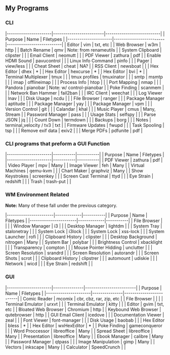 <!--
##### My (demuredemeanor) attempt to list what programs I use
# vim: set expandtab ts=4 sw=4: ## Since this is markdown
# https://notabug.org/demure/dotfiles/
# legacy repo http://github.com/demure/dotfiles
-->

## My Programs ##
### CLI ###

|----------------------|-------------------------|---------------------------|
| Purpose              | Name                    | Filetypes                 |
|----------------------|-------------------------|---------------------------|
| Editor               | vim                     | txt, etc                  |
| Web Browser          | w3m                     | http                      |
| Batch Rename         | qmv                     | Note: from renameutils    |
| System Clipboard     | clipster                |                           |
| Email Client         | neomutt                 |                           |
| PDF Viewer           | zathura                 | pdf                       |
| Enable HDMI Sound    | pavucontrol             |                           |
| Linux Info Command   | pinfo                   |                           |
| Pager                | view/less               |                           |
| Cheat Sheet          | cheat                   | NA?                       |
| RSS Client           | newsboat                |                           |
| Hex Editor           | dhex                    | *                         |
| Hex Editor           | hexcurse                | *                         |
| Hex Editor           | bvi                     | *                         |
| Terminal Multiplexer | tmux                    |                           |
| tmux profiles        | tmuxinator              |                           |
| smtp                 | msmtp                   |                           |
| imap                 | offlineimap             |                           |
| Process Info         | htop                    |                           |
| Port Mapping         | nmap                    |                           |
| Pandora              | pianobar                | Note: w/ control-pianobar |
| Poke Finding         | scanmem                 |                           |
| Network Ban Hammer   | fail2ban                |                           |
| IRC Client           | weechat                 |                           |
| Log Viewer           | lnav                    |                           |
| Disk Usage           | ncdu                    |                           |
| File Browser         | ranger                  |                           |
| Package Manager      | aptitude                |                           |
| Package Manager      | yay                     |                           |
| Package Manager      | vpm                     |                           |
| Version Control      | git                     |                           |
| Calandar             | khal                    |                           |
| Music Player         | cmus                    | Many, Stream              |
| Password Manager     | pass                    |                           |
| Usage Stats          | selfspy                 |                           |
| Parse JSON           | jq                      |                           |
| Count Down           | termdown                |                           |
| Backups              | borg                    |                           |
| Notes                | terminal_velocity / tv3 | txt                       |
| Firmware Updates     | fwupd                   |                           |
| Task Spooling        | tsp                     |                           |
| Remove exif data     | exiv2                   |                           |
| Merge PDFs           | pdfunite                | pdf                       |


### CLI programs that preform a GUI Function ###

|----------------------|-----------|-----------|
| Purpose              | Name      | Filetypes |
|----------------------|-----------|-----------|
| PDF Viewer           | zathura   | pdf       |
| Video Player         | mpv       | Many      |
| Image Viewer         | feh       | Many      |
| Virtual Machines     | qemu-kvm  |           |
| Chart Maker          | graphviz  | Many      |
| Show Keystrokes      | screenkey |           |
| Screen Cast Terminal | ttyd      |           |
| Eye Strain           | redshift  |           |
| Trash                | trash-put |           |


### WM Environment Related ###
**Note:** Many of these fall under the previous category.

|-----------------------|-------------|-----------|
| Purpose               | Name        | Filetypes |
|-----------------------|-------------|-----------|
| File Browser          |             |           |
| Window Manager        | i3          |           |
| Desktop Manager       | lightdm     |           |
| System Tray           | stalonetray |           |
| System Lock           | i3lock      |           |
| System Lock           | xss-lock    |           |
| System Launcher       | rofi        |           |
| Clipboard History     | clipster    |           |
| Desktop Background    | nitrogen    | Many      |
| System Bar            | polybar     |           |
| Brightness Control    | xbacklight  |           |
| Transparency          | compton     |           |
| Mouse Pointer Hidding | unclutter   |           |
| Screen Resolution     | srandrd     |           |
| Screen Resolution     | autorandr   |           |
| Screen Shots          | scrot       |           |
| Clipboard History     | clipstrer   |           |
| automount             | udiskie     |           |
| Network               | wicd        |           |
| Eye Strain            | redshift    |           |


### GUI ###

|----------------------|---------------|-------------------------|
| Purpose              | Name          | Filetypes               |
|----------------------|---------------|-------------------------|
| Comic Reader         | mcomix        | cbr, cbz, rar, zip, etc |
| File Browser         |               |                         |
| Terminal Emulator    | urxvt         |                         |
| Terminal Emulator    | kitty         |                         |
| Editor               | gvim          | txt, etc                |
| Bloated Web Browser  | Chromium      | http                    |
| Keybound Web Browser | qutebrowser   | http                    |
| GUI Email Client     | icedove       |                         |
| Documentation Viewer | zeal          |                         |
| Font Viewer          | font-manager  |                         |
| Disk Usage           | baobab        |                         |
| Hex Editor           | bless         | *                       |
| Hex Editor           | wxHexEditor   | *                       |
| Poke Finding         | gameconqueror |                         |
| Word Proccessor      | libreoffice   | Many                    |
| Spread Sheet         | libreoffice   | Many                    |
| Presentation         | libreoffice   | Many                    |
| Ebook Manager        | calibre       | Many                    |
| Password Manager     | qtpass        |                         |
| Image Manipulation   | gimp          | Many                    |
| Vectors              | inkscape      | Many                    |
| Calculator           | SpeedCrunch   |                         |
